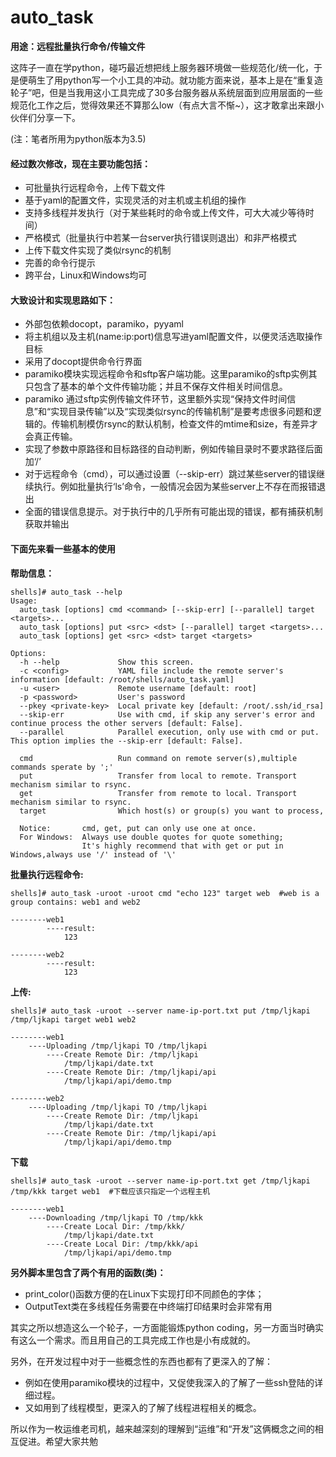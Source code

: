 # auto_task
**用途：远程批量执行命令/传输文件**

这阵子一直在学python，碰巧最近想把线上服务器环境做一些规范化/统一化，于是便萌生了用python写一个小工具的冲动。就功能方面来说，基本上是在“重复造轮子”吧，但是当我用这小工具完成了30多台服务器从系统层面到应用层面的一些规范化工作之后，觉得效果还不算那么low（有点大言不惭~），这才敢拿出来跟小伙伴们分享一下。

(注：笔者所用为python版本为3.5)

#### 经过数次修改，现在主要功能包括：
- 可批量执行远程命令，上传下载文件
- 基于yaml的配置文件，实现灵活的对主机或主机组的操作
- 支持多线程并发执行（对于某些耗时的命令或上传文件，可大大减少等待时间）
- 严格模式（批量执行中若某一台server执行错误则退出）和非严格模式
- 上传下载文件实现了类似rsync的机制
- 完善的命令行提示
- 跨平台，Linux和Windows均可

#### 大致设计和实现思路如下：
- 外部包依赖docopt，paramiko，pyyaml
- 将主机组以及主机(name:ip:port)信息写进yaml配置文件，以便灵活选取操作目标
- 采用了docopt提供命令行界面
- paramiko模块实现远程命令和sftp客户端功能。这里paramiko的sftp实例其只包含了基本的单个文件传输功能；并且不保存文件相关时间信息。
- paramiko 通过sftp实例传输文件环节，这里额外实现“保持文件时间信息”和“实现目录传输”以及“实现类似rsync的传输机制”是要考虑很多问题和逻辑的。传输机制模仿rsync的默认机制，检查文件的mtime和size，有差异才会真正传输。
- 实现了参数中原路径和目标路径的自动判断，例如传输目录时不要求路径后面加‘/’
- 对于远程命令（cmd），可以通过设置（--skip-err）跳过某些server的错误继续执行。例如批量执行‘ls’命令，一般情况会因为某些server上不存在而报错退出
- 全面的错误信息提示。对于执行中的几乎所有可能出现的错误，都有捕获机制获取并输出

#### 下面先来看一些基本的使用
**帮助信息：**
```
shells]# auto_task --help
Usage:
  auto_task [options] cmd <command> [--skip-err] [--parallel] target <targets>...
  auto_task [options] put <src> <dst> [--parallel] target <targets>...
  auto_task [options] get <src> <dst> target <targets>

Options:
  -h --help             Show this screen.
  -c <config>           YAML file include the remote server's information [default: /root/shells/auto_task.yaml]
  -u <user>             Remote username [default: root]
  -p <password>         User's password
  --pkey <private-key>  Local private key [default: /root/.ssh/id_rsa]
  --skip-err            Use with cmd, if skip any server's error and continue process the other servers [default: False].
  --parallel            Parallel execution, only use with cmd or put. This option implies the --skip-err [default: False].

  cmd                   Run command on remote server(s),multiple commands sperate by ';'
  put                   Transfer from local to remote. Transport mechanism similar to rsync.
  get                   Transfer from remote to local. Transport mechanism similar to rsync.
  target                Which host(s) or group(s) you want to process,

  Notice:       cmd, get, put can only use one at once.
  For Windows:  Always use double quotes for quote something;
                It's highly recommend that with get or put in Windows,always use '/' instead of '\'
```
**批量执行远程命令:**
```
shells]# auto_task -uroot -uroot cmd "echo 123" target web  #web is a group contains: web1 and web2

--------web1
        ----result:
            123

--------web2
        ----result:
            123
```
**上传:**
```
shells]# auto_task -uroot --server name-ip-port.txt put /tmp/ljkapi /tmp/ljkapi target web1 web2

--------web1
    ----Uploading /tmp/ljkapi TO /tmp/ljkapi
        ----Create Remote Dir: /tmp/ljkapi
            /tmp/ljkapi/date.txt
        ----Create Remote Dir: /tmp/ljkapi/api
            /tmp/ljkapi/api/demo.tmp

--------web2
    ----Uploading /tmp/ljkapi TO /tmp/ljkapi
        ----Create Remote Dir: /tmp/ljkapi
            /tmp/ljkapi/date.txt
        ----Create Remote Dir: /tmp/ljkapi/api
            /tmp/ljkapi/api/demo.tmp
```
**下载**
```
shells]# auto_task -uroot --server name-ip-port.txt get /tmp/ljkapi /tmp/kkk target web1  #下载应该只指定一个远程主机

--------web1
    ----Downloading /tmp/ljkapi TO /tmp/kkk
        ----Create Local Dir: /tmp/kkk/
            /tmp/ljkapi/date.txt
        ----Create Local Dir: /tmp/kkk/api
            /tmp/ljkapi/api/demo.tmp
```

**另外脚本里包含了两个有用的函数(类)：**

- print_color()函数方便的在Linux下实现打印不同颜色的字体；
- OutputText类在多线程任务需要在中终端打印结果时会非常有用

其实之所以想造这么一个轮子，一方面能锻炼python coding，另一方面当时确实有这么一个需求。而且用自己的工具完成工作也是小有成就的。

另外，在开发过程中对于一些概念性的东西也都有了更深入的了解：

- 例如在使用paramiko模块的过程中，又促使我深入的了解了一些ssh登陆的详细过程。
- 又如用到了线程模型，更深入的了解了线程进程相关的概念。

所以作为一枚运维老司机，越来越深刻的理解到“运维”和“开发”这俩概念之间的相互促进。希望大家共勉

